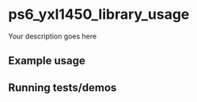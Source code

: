 # ps6_yxl1450_library_usage

Your description goes here

## Example usage

## Running tests/demos
    